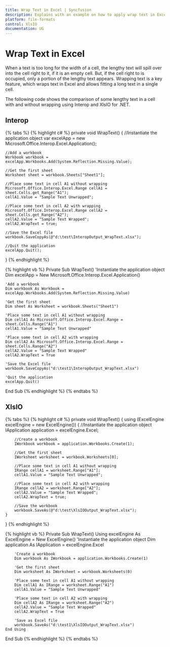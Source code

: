 ```yaml
---
title: Wrap Text in Excel | Syncfusion
description: Explains with an example on how to apply wrap text in Excel that allows to fit a long text in a single cell using Interop and XlsIO.
platform: file-formats
control: XlsIO
documentation: UG
---
```


# Wrap Text in Excel

When a text is too long for the width of a cell, the lengthy text will spill over into the cell right to it, if it is an empty cell. But, if the cell right to is occupied, only a portion of the lengthy text appears. Wrapping text is a key feature, which wraps text in Excel and allows fitting a long text in a single cell.

The following code shows the comparison of some lengthy text in a cell with and without wrapping using Interop and XlsIO for .NET.

## Interop

{% tabs %}
{% highlight c# %}
private void WrapText()
{
    //Instantiate the application object
    var excelApp = new Microsoft.Office.Interop.Excel.Application();

    //Add a workbook
    Workbook workbook = excelApp.Workbooks.Add(System.Reflection.Missing.Value);

    //Get the first sheet
    Worksheet sheet = workbook.Sheets["Sheet1"];

    //Place some text in cell A1 without wrapping
    Microsoft.Office.Interop.Excel.Range cellA1 = sheet.Cells.get_Range("A1");
    cellA1.Value = "Sample Text Unwrapped";

    //Place some text in cell A2 with wrapping
    Microsoft.Office.Interop.Excel.Range cellA2 = sheet.Cells.get_Range("A2");
    cellA2.Value = "Sample Text Wrapped";
    cellA2.WrapText = true;

    //Save the Excel file
    workbook.SaveCopyAs(@"d:\test\InteropOutput_WrapText.xlsx");

    //Quit the application
    excelApp.Quit();
}
{% endhighlight %}

{% highlight vb %}
Private Sub WrapText()
    'Instantiate the application object
    Dim excelApp = New Microsoft.Office.Interop.Excel.Application()

    'Add a workbook
    Dim workbook As Workbook = excelApp.Workbooks.Add(System.Reflection.Missing.Value)

    'Get the first sheet
    Dim sheet As Worksheet = workbook.Sheets("Sheet1")

    'Place some text in cell A1 without wrapping
    Dim cellA1 As Microsoft.Office.Interop.Excel.Range = sheet.Cells.Range("A1")
    cellA1.Value = "Sample Text Unwrapped"

    'Place some text in cell A2 with wrapping
    Dim cellA2 As Microsoft.Office.Interop.Excel.Range = sheet.Cells.Range("A2")
    cellA2.Value = "Sample Text Wrapped"
    cellA2.WrapText = True

    'Save the Excel file
    workbook.SaveCopyAs("d:\test1\InteropOutput_WrapText.xlsx")

    'Quit the application
    excelApp.Quit()
End Sub
{% endhighlight %}
{% endtabs %}

## XlsIO

{% tabs %}
{% highlight c# %}
private void WrapText()
{
    using (ExcelEngine excelEngine = new ExcelEngine())
    {
        //Instantiate the application object
        IApplication application = excelEngine.Excel;

        //Create a workbook
        IWorkbook workbook = application.Workbooks.Create(1);

        //Get the first sheet
        IWorksheet worksheet = workbook.Worksheets[0];

        //Place some text in cell A1 without wrapping
        IRange cellA1 = worksheet.Range["A1"];
        cellA1.Value = "Sample Text Unwrapped";

        //Place some text in cell A2 with wrapping
        IRange cellA2 = worksheet.Range["A2"];
        cellA2.Value = "Sample Text Wrapped";
        cellA2.WrapText = true;

        //Save the workbook
        workbook.SaveAs(@"d:\test\XlsIOOutput_WrapText.xlsx");
    }
}
{% endhighlight %}

{% highlight vb %}
Private Sub WrapText()
    Using excelEngine As ExcelEngine = New ExcelEngine()
        'Instantiate the application object
        Dim application As IApplication = excelEngine.Excel

        'Create a workbook
        Dim workbook As IWorkbook = application.Workbooks.Create(1)

        'Get the first sheet
        Dim worksheet As IWorksheet = workbook.Worksheets(0)

        'Place some text in cell A1 without wrapping
        Dim cellA1 As IRange = worksheet.Range("A1")
        cellA1.Value = "Sample Text Unwrapped"

        'Place some text in cell A2 with wrapping
        Dim cellA2 As IRange = worksheet.Range("A2")
        cellA2.Value = "Sample Text Wrapped"
        cellA2.WrapText = True

        'Save as Excel file
        workbook.SaveAs("d:\test1\XlsIOOutput_WrapText.xlsx")
    End Using
End Sub
{% endhighlight %}
{% endtabs %}
